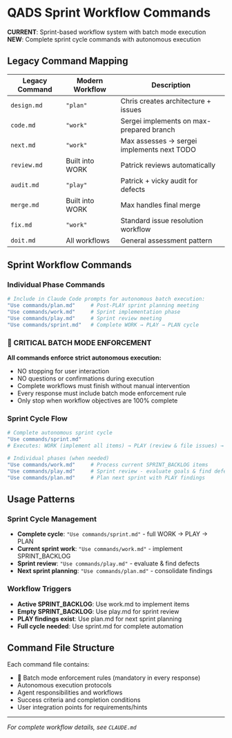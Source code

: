 # QADS Sprint Workflow Commands

**CURRENT**: Sprint-based workflow system with batch mode execution  
**NEW**: Complete sprint cycle commands with autonomous execution

## Legacy Command Mapping

| Legacy Command | Modern Workflow | Description |
|----------------|-----------------|-------------|
| `design.md` | `"plan"` | Chris creates architecture + issues |
| `code.md` | `"work"` | Sergei implements on max-prepared branch |
| `next.md` | `"work"` | Max assesses → sergei implements next TODO |
| `review.md` | Built into WORK | Patrick reviews automatically |
| `audit.md` | `"play"` | Patrick + vicky audit for defects |
| `merge.md` | Built into WORK | Max handles final merge |
| `fix.md` | `"work"` | Standard issue resolution workflow |
| `doit.md` | All workflows | General assessment pattern |

## Sprint Workflow Commands

### Individual Phase Commands
```bash
# Include in Claude Code prompts for autonomous batch execution:
"Use commands/plan.md"     # Post-PLAY sprint planning meeting
"Use commands/work.md"     # Sprint implementation phase  
"Use commands/play.md"     # Sprint review meeting
"Use commands/sprint.md"   # Complete WORK → PLAY → PLAN cycle
```

### 🚨 CRITICAL BATCH MODE ENFORCEMENT
**All commands enforce strict autonomous execution:**
- NO stopping for user interaction
- NO questions or confirmations during execution
- Complete workflows must finish without manual intervention
- Every response must include batch mode enforcement rule
- Only stop when workflow objectives are 100% complete

### Sprint Cycle Flow
```bash
# Complete autonomous sprint cycle
"Use commands/sprint.md"
# Executes: WORK (implement all items) → PLAY (review & file issues) → PLAN (next sprint)

# Individual phases (when needed)
"Use commands/work.md"     # Process current SPRINT_BACKLOG items
"Use commands/play.md"     # Sprint review - evaluate goals & find defects  
"Use commands/plan.md"     # Plan next sprint with PLAY findings
```

## Usage Patterns

### Sprint Cycle Management
- **Complete cycle**: `"Use commands/sprint.md"` - full WORK → PLAY → PLAN
- **Current sprint work**: `"Use commands/work.md"` - implement SPRINT_BACKLOG  
- **Sprint review**: `"Use commands/play.md"` - evaluate & find defects
- **Next sprint planning**: `"Use commands/plan.md"` - consolidate findings

### Workflow Triggers
- **Active SPRINT_BACKLOG**: Use work.md to implement items
- **Empty SPRINT_BACKLOG**: Use play.md for sprint review
- **PLAY findings exist**: Use plan.md for next sprint planning
- **Full cycle needed**: Use sprint.md for complete automation

## Command File Structure
Each command file contains:
- 🚨 Batch mode enforcement rules (mandatory in every response)
- Autonomous execution protocols  
- Agent responsibilities and workflows
- Success criteria and completion conditions
- User integration points for requirements/hints

---

*For complete workflow details, see `CLAUDE.md`*